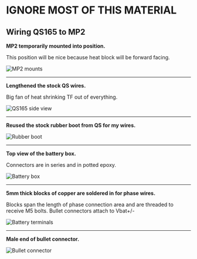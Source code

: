 # IGNORE MOST OF THIS MATERIAL 
## Wiring QS165 to MP2

**MP2 temporarily mounted into position.**

This position will be nice because heat block will be forward facing. 

<img src="https://i.imgur.com/ovU7XVF.png" title="MP2 mounts">

---
**Lengthened the stock QS wires.**

Big fan of heat shrinking TF out of everything. 

<img src="https://i.imgur.com/Z5pO8w4.png" title="QS165 side view">

---
**Reused the stock rubber boot from QS for my wires.**

<img src="https://i.imgur.com/6lMgTI5.png" title="Rubber boot">

---
**Top view of the battery box.**

Connectors are in series and in potted epoxy.

<img src="https://i.imgur.com/fvVpQaJ.png" title="Battery box">

---
**5mm thick blocks of copper are soldered in for phase wires.**

Blocks span the length of phase connection area and are threaded to receive M5 bolts. Bullet connectors attach to Vbat+/-

<img src="https://i.imgur.com/mnVLzf7.png" title="Battery terminals">

---
**Male end of bullet connector.**

<img src="https://i.imgur.com/D5GRRtR.png" title="Bullet connector">
